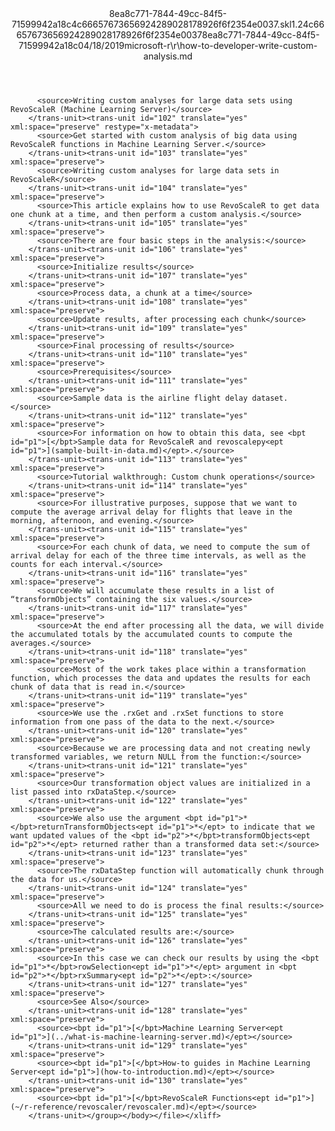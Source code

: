 <?xml version="1.0"?><xliff version="1.2" xmlns="urn:oasis:names:tc:xliff:document:1.2" xmlns:xsi="http://www.w3.org/2001/XMLSchema-instance" xsi:schemaLocation="urn:oasis:names:tc:xliff:document:1.2 xliff-core-1.2-transitional.xsd"><file datatype="xml" original="how-to-developer-write-custom-analysis.md" source-language="en-US" target-language="en-US"><header><tool tool-id="mdxliff" tool-name="mdxliff" tool-version="1.0-d1654b2" tool-company="Microsoft" /><xliffext:skl_file_name xmlns:xliffext="urn:microsoft:content:schema:xliffextensions">8ea8c771-7844-49cc-84f5-71599942a18c4c66657673656924289028178926f6f2354e0037.skl</xliffext:skl_file_name><xliffext:version xmlns:xliffext="urn:microsoft:content:schema:xliffextensions">1.2</xliffext:version><xliffext:ms.openlocfilehash xmlns:xliffext="urn:microsoft:content:schema:xliffextensions">4c66657673656924289028178926f6f2354e0037</xliffext:ms.openlocfilehash><xliffext:ms.sourcegitcommit xmlns:xliffext="urn:microsoft:content:schema:xliffextensions">8ea8c771-7844-49cc-84f5-71599942a18c</xliffext:ms.sourcegitcommit><xliffext:ms.lasthandoff xmlns:xliffext="urn:microsoft:content:schema:xliffextensions">04/18/2019</xliffext:ms.lasthandoff><xliffext:ms.openlocfilepath xmlns:xliffext="urn:microsoft:content:schema:xliffextensions">microsoft-r\r\how-to-developer-write-custom-analysis.md</xliffext:ms.openlocfilepath></header><body><group id="content" extype="content"><trans-unit id="101" translate="yes" xml:space="preserve" restype="x-metadata">
          <source>Writing custom analyses for large data sets using RevoScaleR (Machine Learning Server)</source>
        </trans-unit><trans-unit id="102" translate="yes" xml:space="preserve" restype="x-metadata">
          <source>Get started with custom analysis of big data using RevoScaleR functions in Machine Learning Server.</source>
        </trans-unit><trans-unit id="103" translate="yes" xml:space="preserve">
          <source>Writing custom analyses for large data sets in RevoScaleR</source>
        </trans-unit><trans-unit id="104" translate="yes" xml:space="preserve">
          <source>This article explains how to use RevoScaleR to get data one chunk at a time, and then perform a custom analysis.</source>
        </trans-unit><trans-unit id="105" translate="yes" xml:space="preserve">
          <source>There are four basic steps in the analysis:</source>
        </trans-unit><trans-unit id="106" translate="yes" xml:space="preserve">
          <source>Initialize results</source>
        </trans-unit><trans-unit id="107" translate="yes" xml:space="preserve">
          <source>Process data, a chunk at a time</source>
        </trans-unit><trans-unit id="108" translate="yes" xml:space="preserve">
          <source>Update results, after processing each chunk</source>
        </trans-unit><trans-unit id="109" translate="yes" xml:space="preserve">
          <source>Final processing of results</source>
        </trans-unit><trans-unit id="110" translate="yes" xml:space="preserve">
          <source>Prerequisites</source>
        </trans-unit><trans-unit id="111" translate="yes" xml:space="preserve">
          <source>Sample data is the airline flight delay dataset.</source>
        </trans-unit><trans-unit id="112" translate="yes" xml:space="preserve">
          <source>For information on how to obtain this data, see <bpt id="p1">[</bpt>Sample data for RevoScaleR and revoscalepy<ept id="p1">](sample-built-in-data.md)</ept>.</source>
        </trans-unit><trans-unit id="113" translate="yes" xml:space="preserve">
          <source>Tutorial walkthrough: Custom chunk operations</source>
        </trans-unit><trans-unit id="114" translate="yes" xml:space="preserve">
          <source>For illustrative purposes, suppose that we want to compute the average arrival delay for flights that leave in the morning, afternoon, and evening.</source>
        </trans-unit><trans-unit id="115" translate="yes" xml:space="preserve">
          <source>For each chunk of data, we need to compute the sum of arrival delay for each of the three time intervals, as well as the counts for each interval.</source>
        </trans-unit><trans-unit id="116" translate="yes" xml:space="preserve">
          <source>We will accumulate these results in a list of “transformObjects” containing the six values.</source>
        </trans-unit><trans-unit id="117" translate="yes" xml:space="preserve">
          <source>At the end after processing all the data, we will divide the accumulated totals by the accumulated counts to compute the averages.</source>
        </trans-unit><trans-unit id="118" translate="yes" xml:space="preserve">
          <source>Most of the work takes place within a transformation function, which processes the data and updates the results for each chunk of data that is read in.</source>
        </trans-unit><trans-unit id="119" translate="yes" xml:space="preserve">
          <source>We use the .rxGet and .rxSet functions to store information from one pass of the data to the next.</source>
        </trans-unit><trans-unit id="120" translate="yes" xml:space="preserve">
          <source>Because we are processing data and not creating newly transformed variables, we return NULL from the function:</source>
        </trans-unit><trans-unit id="121" translate="yes" xml:space="preserve">
          <source>Our transformation object values are initialized in a list passed into rxDataStep.</source>
        </trans-unit><trans-unit id="122" translate="yes" xml:space="preserve">
          <source>We also use the argument <bpt id="p1">*</bpt>returnTransformObjects<ept id="p1">*</ept> to indicate that we want updated values of the <bpt id="p2">*</bpt>transformObjects<ept id="p2">*</ept> returned rather than a transformed data set:</source>
        </trans-unit><trans-unit id="123" translate="yes" xml:space="preserve">
          <source>The rxDataStep function will automatically chunk through the data for us.</source>
        </trans-unit><trans-unit id="124" translate="yes" xml:space="preserve">
          <source>All we need to do is process the final results:</source>
        </trans-unit><trans-unit id="125" translate="yes" xml:space="preserve">
          <source>The calculated results are:</source>
        </trans-unit><trans-unit id="126" translate="yes" xml:space="preserve">
          <source>In this case we can check our results by using the <bpt id="p1">*</bpt>rowSelection<ept id="p1">*</ept> argument in <bpt id="p2">*</bpt>rxSummary<ept id="p2">*</ept>:</source>
        </trans-unit><trans-unit id="127" translate="yes" xml:space="preserve">
          <source>See Also</source>
        </trans-unit><trans-unit id="128" translate="yes" xml:space="preserve">
          <source><bpt id="p1">[</bpt>Machine Learning Server<ept id="p1">](../what-is-machine-learning-server.md)</ept></source>
        </trans-unit><trans-unit id="129" translate="yes" xml:space="preserve">
          <source><bpt id="p1">[</bpt>How-to guides in Machine Learning Server<ept id="p1">](how-to-introduction.md)</ept></source>
        </trans-unit><trans-unit id="130" translate="yes" xml:space="preserve">
          <source><bpt id="p1">[</bpt>RevoScaleR Functions<ept id="p1">](~/r-reference/revoscaler/revoscaler.md)</ept></source>
        </trans-unit></group></body></file></xliff>